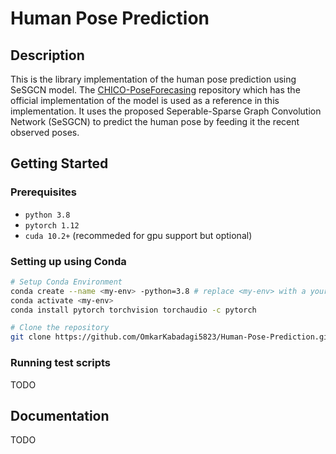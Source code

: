 # Human Pose Prediction
## Description
This is the library implementation of the human pose prediction using SeSGCN model. The [CHICO-PoseForecasing](https://github.com/AlessioSam/CHICO-PoseForecasting.git) repository which has the official implementation of the model is used as a reference in this implementation. It uses the proposed Seperable-Sparse Graph Convolution Network (SeSGCN) to predict the human pose by feeding it the recent observed poses. 

## Getting Started
### Prerequisites
* `python 3.8`
* `pytorch 1.12`
* `cuda 10.2+` (recommeded for gpu support but optional)

### Setting up using Conda
```bash
# Setup Conda Environment
conda create --name <my-env> -python=3.8 # replace <my-env> with a your environment name
conda activate <my-env>
conda install pytorch torchvision torchaudio -c pytorch

# Clone the repository
git clone https://github.com/OmkarKabadagi5823/Human-Pose-Prediction.git
```

### Running test scripts
TODO
 

## Documentation
TODO